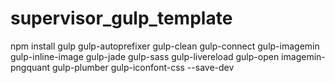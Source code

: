# supervisor_gulp_template
npm install gulp gulp-autoprefixer gulp-clean gulp-connect gulp-imagemin gulp-inline-image gulp-jade gulp-sass gulp-livereload gulp-open imagemin-pngquant gulp-plumber gulp-iconfont-css --save-dev

